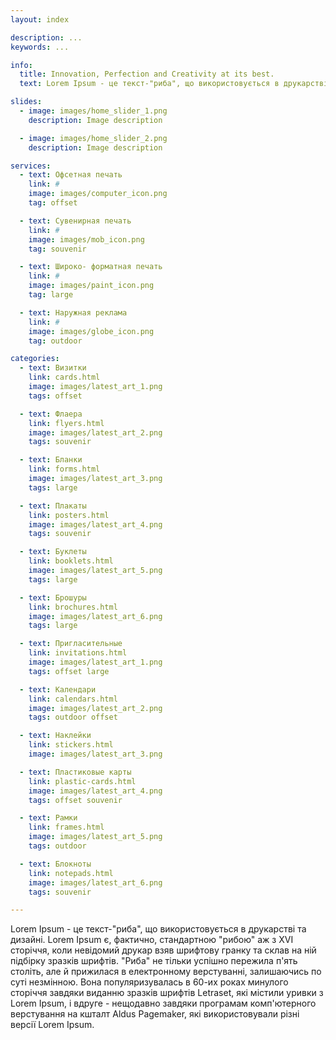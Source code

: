```yaml
---
layout: index

description: ...
keywords: ...

info:
  title: Innovation, Perfection and Creativity at its best.
  text: Lorem Ipsum - це текст-"риба", що використовується в друкарстві та дизайні. Lorem Ipsum є, фактично, стандартною "рибою" аж з XVI сторіччя, коли невідомий друкар взяв шрифтову гранку та склав на ній підбірку зразків шрифтів. "Риба"      не тільки успішно пережила п'ять століть, але й прижилася в електронному верстуванні, залишаючись по суті незмінною. Вона популяризувалась в 60-их роках минулого сторіччя завдяки виданню зразків шрифтів Letraset, які містили уривки      з Lorem Ipsum, і вдруге - нещодавно завдяки програмам комп'ютерного верстування на кшталт Aldus Pagemaker, які використовували різні версії Lorem Ipsum. 

slides:
  - image: images/home_slider_1.png
    description: Image description

  - image: images/home_slider_2.png
    description: Image description

services:
  - text: Офсетная печать
    link: #
    image: images/computer_icon.png
    tag: offset

  - text: Сувенирная печать
    link: #
    image: images/mob_icon.png
    tag: souvenir

  - text: Широко- форматная печать
    link: #
    image: images/paint_icon.png
    tag: large

  - text: Наружная реклама
    link: #
    image: images/globe_icon.png
    tag: outdoor

categories:
  - text: Визитки
    link: cards.html
    image: images/latest_art_1.png
    tags: offset

  - text: Флаера
    link: flyers.html
    image: images/latest_art_2.png
    tags: souvenir

  - text: Бланки
    link: forms.html
    image: images/latest_art_3.png
    tags: large

  - text: Плакаты
    link: posters.html
    image: images/latest_art_4.png
    tags: souvenir

  - text: Буклеты
    link: booklets.html
    image: images/latest_art_5.png
    tags: large

  - text: Брошуры
    link: brochures.html
    image: images/latest_art_6.png
    tags: large

  - text: Пригласительные
    link: invitations.html
    image: images/latest_art_1.png
    tags: offset large

  - text: Календари
    link: calendars.html
    image: images/latest_art_2.png
    tags: outdoor offset

  - text: Наклейки
    link: stickers.html
    image: images/latest_art_3.png

  - text: Пластиковые карты
    link: plastic-cards.html
    image: images/latest_art_4.png
    tags: offset souvenir

  - text: Рамки
    link: frames.html
    image: images/latest_art_5.png
    tags: outdoor

  - text: Блокноты
    link: notepads.html
    image: images/latest_art_6.png
    tags: souvenir

---
```


Lorem Ipsum - це текст-"риба", що використовується в друкарстві та дизайні. Lorem Ipsum є, фактично, стандартною "рибою" аж з XVI сторіччя, коли невідомий друкар взяв шрифтову гранку та склав на ній підбірку зразків шрифтів. "Риба" не тільки успішно пережила п'ять століть, але й прижилася в електронному верстуванні, залишаючись по суті незмінною. Вона популяризувалась в 60-их роках минулого сторіччя завдяки виданню зразків шрифтів Letraset, які містили уривки з Lorem Ipsum, і вдруге - нещодавно завдяки програмам комп'ютерного верстування на кшталт Aldus Pagemaker, які використовували різні версії Lorem Ipsum.
